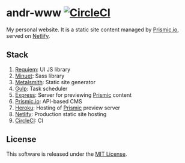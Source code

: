 # andr-www [![CircleCI](https://circleci.com/gh/andrewscwei/andr-www.svg?style=svg)](https://circleci.com/gh/andrewscwei/andr-www)

My personal website. It is a static site content managed by [Prismic.io](http://prismic.io), served on [Netlify](http://netlify.com).

## Stack

1. [Requiem](http://npmjs.com/package/requiem): UI JS library
2. [Minuet](http://npmjs.com/package/minuet): Sass library
3. [Metalsmith](http://metalsmith.io): Static site generator
4. [Gulp](http://gulpjs.com): Task scheduler
5. [Express](http://expressjs.com): Server for previewing [Prismic](http://prismic.io) content
6. [Prismic.io](http://prismic.io): API-based CMS
7. [Heroku](http://heroku.com): Hosting of [Prismic](http://prismic.io) preview server
8. [Netlify](http://netlify.com): Production static site hosting
9. [CircleCI](http://circleci.com): CI

## License

This software is released under the [MIT License](http://opensource.org/licenses/MIT).

